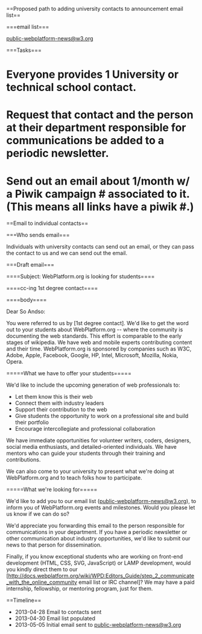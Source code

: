 ==Proposed path to adding university contacts to announcement email list==

===email list===

public-webplatform-news@w3.org

===Tasks===

# Everyone provides 1 University or technical school contact.
# Request that contact and the person at their department responsible for communications be added to a periodic newsletter. 
# Send out an email about 1/month w/ a Piwik campaign # associated to it. (This means all links have a piwik #.)

==Email to individual contacts==

===Who sends email===

Individuals with university contacts can send out an email, or they can pass the contact to us and we can send out the email.

===Draft email===

====Subject: WebPlatform.org is looking for students====

====cc-ing 1st degree contact====

====body====

Dear So Andso:

You were referred to us by [1st degree contact]. We'd like to get the word out to your students about WebPlatform.org -- where the community is documenting the web standards. This effort is comparable to the early stages of wikipedia. We have web and mobile experts contributing content and their time. WebPlatform.org is sponsored by companies such as W3C, Adobe, Apple, Facebook, Google, HP, Intel, Microsoft, Mozilla, Nokia, Opera.  

=====What we have to offer your students=====

We'd like to include the upcoming generation of web professionals to:

* Let them know this is their web
* Connect them with industry leaders
* Support their contribution to the web
* Give students the opportunity to work on a professional site and build their portfolio
* Encourage intercollegiate and professional collaboration

We have immediate opportunities for volunteer writers, coders, designers, social media enthusiasts, and detailed-oriented individuals. We have mentors who can guide your students through their training and contributions.

We can also come to your university to present what we're doing at WebPlatform.org and to teach folks how to participate.

=====What we're looking for=====

We'd like to add you to our email list (public-webplatform-news@w3.org), to inform you of WebPlatform.org events and milestones. Would you please let us know if we can do so?

We'd appreciate you forwarding this email to the person responsible for communications in your department. If you have a periodic newsletter or other communication about industry opportunities, we'd like to submit our news to that person for dissemination.

Finally, if you know exceptional students who are working on front-end development (HTML, CSS, SVG, JavaScript) or LAMP development, would you kindly direct them to our [http://docs.webplatform.org/wiki/WPD:Editors_Guide/step_2_communicate_with_the_online_community email list or IRC channel]? We may have a paid internship, fellowship, or mentoring program, just for them.

==Timeline==

* 2013-04-28 Email to contacts sent
* 2013-04-30 Email list populated
* 2013-05-05 Initial email sent to public-webplatform-news@w3.org